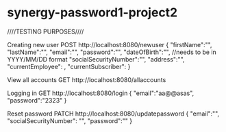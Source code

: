 # synergy-password1-project2

////TESTING PURPOSES////

Creating new user
POST http://localhost:8080/newuser
{
    "firstName":"",
    "lastName":"",
    "email":"",
    "password":"",
    "dateOfBirth":"", //needs to be in YYYY/MM/DD format
    "socialSecurityNumber":"",
    "address":"",
    "currentEmployee": ,
    "currentSubscriber":
}

View all accounts
GET http://localhost:8080/allaccounts


Logging in
GET http://localhost:8080/login
{
    "email":"aa@@asas",
    "password":"2323"
}


Reset password
PATCH http://localhost:8080/updatepassword
{
    "email":"",
    "socialSecurityNumber": "",
    "password":""
}


